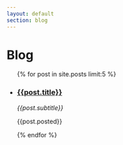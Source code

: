 ```yaml
---
layout: default
section: blog
---
```


# Blog

<ul>
  {% for post in site.posts limit:5 %}
  <br>
  <li>
    <h3><a href="{{site.baseurl}}{{post.url}}">{{post.title}}</a></h3>
    <p><em>{{post.subtitle}}</em></p>
    <p>{{post.posted}}</p>
  </li>
  {% endfor %}
</ul>